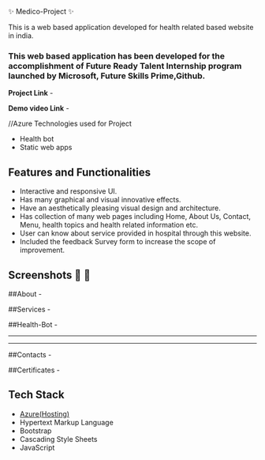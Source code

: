 ✨ Medico-Project ✨

This is a web based application developed for health related based website in india.

### This web based application has been developed for the accomplishment of Future Ready Talent Internship program launched by Microsoft, Future Skills Prime,Github.


**Project Link** -  

**Demo video Link** -  

//Azure Technologies used for Project
- Health bot
- Static web apps

## Features and Functionalities ##

- Interactive and responsive UI.
- Has many graphical and visual innovative effects.
- Have an aesthetically pleasing visual design and architecture.
- Has collection of many web pages including Home, About Us, Contact, Menu, health topics and health related information etc.
- User can know about service provided in hospital through this website.
- Included the feedback Survey form to increase the scope of improvement.

## Screenshots 📸 📸



##About -


##Services -




##Health-Bot -

------


-----






##Contacts -


##Certificates -


## Tech Stack ##

- [Azure(Hosting)](https://azure.microsoft.com/en-in/features/azure-portal/)
- Hypertext Markup Language
- Bootstrap
- Cascading Style Sheets
- JavaScript
